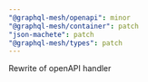 ```yaml
---
"@graphql-mesh/openapi": minor
"@graphql-mesh/container": patch
"json-machete": patch
"@graphql-mesh/types": patch
---
```


Rewrite of openAPI handler
